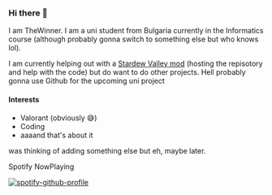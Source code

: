 ### Hi there 👋

I am TheWinner. I am a uni student from Bulgaria currently in the Informatics course (although probably gonna switch to something else but who knows lol).

I am currently helping out with a [Stardew Valley mod](https://github.com/thewinner958/stardew-val-mod) (hosting the repisotory and help with the code) but do want to do other projects. Hell probably gonna use Github for the upcoming uni project

#### Interests
- Valorant (obviously 😅)
- Coding
- aaaand that's about it

was thinking of adding something else but eh, maybe later.


Spotify NowPlaying

[![spotify-github-profile](https://spotify-github-profile.vercel.app/api/view?uid=thewinner666&cover_image=true&theme=novatorem&bar_color=53b14f&bar_color_cover=true)](https://spotify-github-profile.vercel.app/api/view?uid=thewinner666&redirect=true)


<!--
**thewinner958/thewinner958** is a ✨ _special_ ✨ repository because its `README.md` (this file) appears on your GitHub profile.

Here are some ideas to get you started:

- 🔭 I’m currently working on ...
- 🌱 I’m currently learning ...
- 👯 I’m looking to collaborate on ...
- 🤔 I’m looking for help with ...
- 💬 Ask me about ...
- 📫 How to reach me: ...
- 😄 Pronouns: ...
- ⚡ Fun fact: ...
-->
